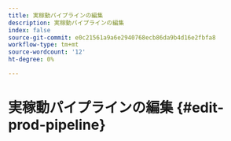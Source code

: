 ```yaml
---
title: 実稼動パイプラインの編集
description: 実稼動パイプラインの編集
index: false
source-git-commit: e0c21561a9a6e2940768ecb86da9b4d16e2fbfa8
workflow-type: tm+mt
source-wordcount: '12'
ht-degree: 0%

---
```



# 実稼動パイプラインの編集 {#edit-prod-pipeline}
